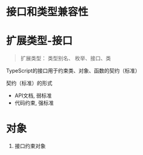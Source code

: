 # 接口和类型兼容性

# 扩展类型-接口

> 扩展类型： 类型别名、 枚举、接口、类

TypeScript的接口用于约束类、对象、函数的契约（标准）

契约（标准）的形式
- API文档, 弱标准
- 代码约束, 强标准

# 对象
1. 接口约束对象